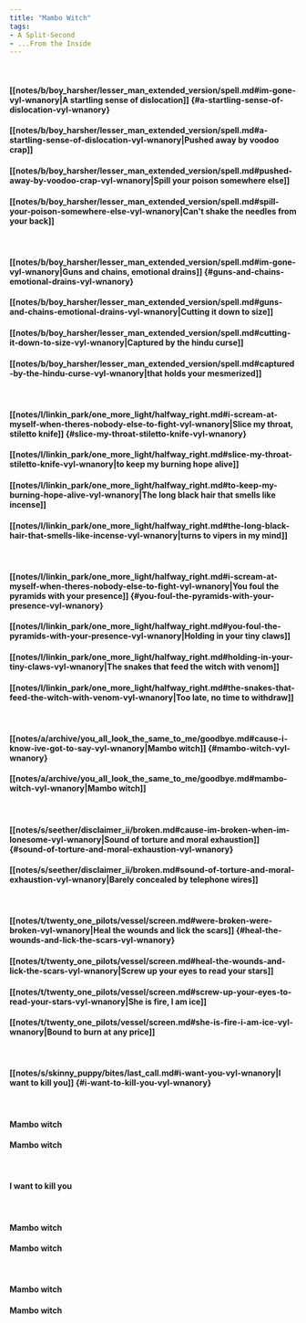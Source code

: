 ```yaml
---
title: "Mambo Witch"
tags:
- A Split-Second
- ...From the Inside
---
```

&nbsp;
#### [[notes/b/boy_harsher/lesser_man_extended_version/spell.md#im-gone-vyl-wnanory|A startling sense of dislocation]] {#a-startling-sense-of-dislocation-vyl-wnanory}
#### [[notes/b/boy_harsher/lesser_man_extended_version/spell.md#a-startling-sense-of-dislocation-vyl-wnanory|Pushed away by voodoo crap]]
#### [[notes/b/boy_harsher/lesser_man_extended_version/spell.md#pushed-away-by-voodoo-crap-vyl-wnanory|Spill your poison somewhere else]]
#### [[notes/b/boy_harsher/lesser_man_extended_version/spell.md#spill-your-poison-somewhere-else-vyl-wnanory|Can't shake the needles from your back]]
&nbsp;
#### [[notes/b/boy_harsher/lesser_man_extended_version/spell.md#im-gone-vyl-wnanory|Guns and chains, emotional drains]] {#guns-and-chains-emotional-drains-vyl-wnanory}
#### [[notes/b/boy_harsher/lesser_man_extended_version/spell.md#guns-and-chains-emotional-drains-vyl-wnanory|Cutting it down to size]]
#### [[notes/b/boy_harsher/lesser_man_extended_version/spell.md#cutting-it-down-to-size-vyl-wnanory|Captured by the hindu curse]]
#### [[notes/b/boy_harsher/lesser_man_extended_version/spell.md#captured-by-the-hindu-curse-vyl-wnanory|that holds your mesmerized]]
&nbsp;
#### [[notes/l/linkin_park/one_more_light/halfway_right.md#i-scream-at-myself-when-theres-nobody-else-to-fight-vyl-wnanory|Slice my throat, stiletto knife]] {#slice-my-throat-stiletto-knife-vyl-wnanory}
#### [[notes/l/linkin_park/one_more_light/halfway_right.md#slice-my-throat-stiletto-knife-vyl-wnanory|to keep my burning hope alive]]
#### [[notes/l/linkin_park/one_more_light/halfway_right.md#to-keep-my-burning-hope-alive-vyl-wnanory|The long black hair that smells like incense]]
#### [[notes/l/linkin_park/one_more_light/halfway_right.md#the-long-black-hair-that-smells-like-incense-vyl-wnanory|turns to vipers in my mind]]
&nbsp;
#### [[notes/l/linkin_park/one_more_light/halfway_right.md#i-scream-at-myself-when-theres-nobody-else-to-fight-vyl-wnanory|You foul the pyramids with your presence]] {#you-foul-the-pyramids-with-your-presence-vyl-wnanory}
#### [[notes/l/linkin_park/one_more_light/halfway_right.md#you-foul-the-pyramids-with-your-presence-vyl-wnanory|Holding in your tiny claws]]
#### [[notes/l/linkin_park/one_more_light/halfway_right.md#holding-in-your-tiny-claws-vyl-wnanory|The snakes that feed the witch with venom]]
#### [[notes/l/linkin_park/one_more_light/halfway_right.md#the-snakes-that-feed-the-witch-with-venom-vyl-wnanory|Too late, no time to withdraw]]
&nbsp;
#### [[notes/a/archive/you_all_look_the_same_to_me/goodbye.md#cause-i-know-ive-got-to-say-vyl-wnanory|Mambo witch]] {#mambo-witch-vyl-wnanory}
#### [[notes/a/archive/you_all_look_the_same_to_me/goodbye.md#mambo-witch-vyl-wnanory|Mambo witch]]
&nbsp;
#### [[notes/s/seether/disclaimer_ii/broken.md#cause-im-broken-when-im-lonesome-vyl-wnanory|Sound of torture and moral exhaustion]] {#sound-of-torture-and-moral-exhaustion-vyl-wnanory}
#### [[notes/s/seether/disclaimer_ii/broken.md#sound-of-torture-and-moral-exhaustion-vyl-wnanory|Barely concealed by telephone wires]]
&nbsp;
#### [[notes/t/twenty_one_pilots/vessel/screen.md#were-broken-were-broken-vyl-wnanory|Heal the wounds and lick the scars]] {#heal-the-wounds-and-lick-the-scars-vyl-wnanory}
#### [[notes/t/twenty_one_pilots/vessel/screen.md#heal-the-wounds-and-lick-the-scars-vyl-wnanory|Screw up your eyes to read your stars]]
#### [[notes/t/twenty_one_pilots/vessel/screen.md#screw-up-your-eyes-to-read-your-stars-vyl-wnanory|She is fire, I am ice]]
#### [[notes/t/twenty_one_pilots/vessel/screen.md#she-is-fire-i-am-ice-vyl-wnanory|Bound to burn at any price]]
&nbsp;
#### [[notes/s/skinny_puppy/bites/last_call.md#i-want-you-vyl-wnanory|I want to kill you]] {#i-want-to-kill-you-vyl-wnanory}
&nbsp;
#### Mambo witch
#### Mambo witch
&nbsp;
#### I want to kill you
&nbsp;
#### Mambo witch
#### Mambo witch
&nbsp;
#### Mambo witch
#### Mambo witch
